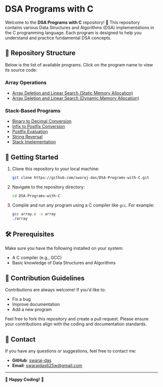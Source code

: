 # DSA Programs with C

Welcome to the **DSA Programs with C** repository! 🎉 This repository contains various Data Structures and Algorithms (DSA) implementations in the C programming language. Each program is designed to help you understand and practice fundamental DSA concepts.

## 📂 Repository Structure

Below is the list of available programs. Click on the program name to view its source code:

### Array Operations
- [Array Deletion and Linear Search (Static Memory Allocation)](./array.c)
- [Array Deletion and Linear Search (Dynamic Memory Allocation)](./malloc.c)

### Stack-Based Programs
- [Binary to Decimal Conversion](./bin-to-dec.c)
- [Infix to Postfix Conversion](./infix-to-postfix.c)
- [Postfix Evaluation](./postfix-evaluation.c)
- [String Reversal](./reverse_string.c)
- [Stack Implementation](./stack.c)

## 🚀 Getting Started

1. Clone this repository to your local machine:
   ```bash
   git clone https://github.com/swaraj-das/DSA-Programs-with-C.git
   ```

2. Navigate to the repository directory:
   ```bash
   cd DSA-Programs-with-C
   ```

3. Compile and run any program using a C compiler like `gcc`. For example:
   ```bash
   gcc array.c -o array
   ./array
   ```

## 🛠️ Prerequisites

Make sure you have the following installed on your system:
- A C compiler (e.g., GCC)
- Basic knowledge of Data Structures and Algorithms

## 🤝 Contribution Guidelines

Contributions are always welcome! If you'd like to:
- Fix a bug
- Improve documentation
- Add a new program

Feel free to fork this repository and create a pull request. Please ensure your contributions align with the coding and documentation standards.

## 📧 Contact

If you have any questions or suggestions, feel free to contact me:
- **GitHub**: [swaraj-das](https://github.com/swaraj-das)
- **Email**: [swarajdas625w@gmail.com](mailto:swarajdas625w@gmail.com)

---

🌟 **Happy Coding!** 🌟
